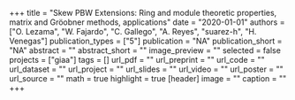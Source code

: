 +++
title = "Skew PBW Extensions: Ring and module theoretic properties, matrix and Gröobner methods, applications"
date = "2020-01-01"
authors = ["O. Lezama", "W. Fajardo", "C. Gallego", "A. Reyes", "suarez-h", "H. Venegas"]
publication_types = ["5"]
publication = "NA"
publication_short = "NA"
abstract = ""
abstract_short = ""
image_preview = ""
selected = false
projects = ["giaa"]
tags = []
url_pdf = ""
url_preprint = ""
url_code = ""
url_dataset = ""
url_project = ""
url_slides = ""
url_video = ""
url_poster = ""
url_source = ""
math = true
highlight = true
[header]
image = ""
caption = ""
+++
